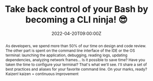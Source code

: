 ---
title: Take back control of your Bash by becoming a CLI ninja! 😎

event: Devoxx FR 2022
event_url: https://devoxx.fr/

location: Paris (Palais des Congrès)
address:
  street: 2 Place de la Porte Maillot
  city: Paris
  region: Ile-De-France
  postcode: '75017'
  country: France

summary: Tools-in-Action about the terminal
abstract: "As developers, we spend more than 50% of our time on design and code review. The other part is spent on the command line interface of the IDE or the OS terminal: launching the application, debugging, reading logs, updating dependencies, analyzing network frames... Is it possible to save time? Have you taken the time to configure your terminal? That's what we'll see. I'll share a set of best practices and aliases for your favorite command line.

On your marks, ready? Kaizen! kaizen = continuous improvement"

date: "2022-04-20T09:00:00Z"
date_end: "2022-04-20T18:00:00Z"
all_day: false

publishDate: "2022-02-08T00:00:00Z"

authors: [David Aparicio]
tags: [SRE, Quickie, TIA]

featured: false

image:
  caption: 'Image credit: [**Devoxx 2022**](https://devoxx.fr/)'
  focal_point: Right

links:
- icon: binoculars
  icon_pack: fas
  name: Description
  url: https://cfp.devoxx.fr/2022/talk/LDA-6791
- icon: comments
  icon_pack: fas
  name: Feedback
  url: https://s.42l.fr/devoxxcli
url_code: ""
url_pdf: ""
url_slides: "talks/DevoxxFR2022_Cli.pdf"
url_video: ""

slides: ""
projects: []
---